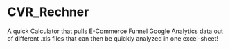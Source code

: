 # CVR_Rechner

A quick Calculator that pulls E-Commerce Funnel Google Analytics data out of different .xls files that can then be quickly analyzed in one excel-sheet! 
